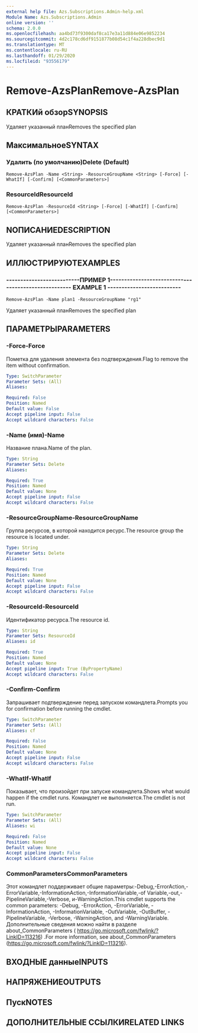 ```yaml
---
external help file: Azs.Subscriptions.Admin-help.xml
Module Name: Azs.Subscriptions.Admin
online version: ''
schema: 2.0.0
ms.openlocfilehash: aa4bd73f9300daf8ca17e3a11d884e06e9852234
ms.sourcegitcommit: 4d2c178cd6df9151877b08d54c1f4a228dbec9d1
ms.translationtype: MT
ms.contentlocale: ru-RU
ms.lasthandoff: 01/29/2020
ms.locfileid: "93556179"
---
```

# <span data-ttu-id="a3dc0-101">Remove-AzsPlan</span><span class="sxs-lookup"><span data-stu-id="a3dc0-101">Remove-AzsPlan</span></span>

## <span data-ttu-id="a3dc0-102">КРАТКИй обзор</span><span class="sxs-lookup"><span data-stu-id="a3dc0-102">SYNOPSIS</span></span>
<span data-ttu-id="a3dc0-103">Удаляет указанный план</span><span class="sxs-lookup"><span data-stu-id="a3dc0-103">Removes the specified plan</span></span>

## <span data-ttu-id="a3dc0-104">Максимальное</span><span class="sxs-lookup"><span data-stu-id="a3dc0-104">SYNTAX</span></span>

### <span data-ttu-id="a3dc0-105">Удалить (по умолчанию)</span><span class="sxs-lookup"><span data-stu-id="a3dc0-105">Delete (Default)</span></span>
```
Remove-AzsPlan -Name <String> -ResourceGroupName <String> [-Force] [-WhatIf] [-Confirm] [<CommonParameters>]
```

### <span data-ttu-id="a3dc0-106">ResourceId</span><span class="sxs-lookup"><span data-stu-id="a3dc0-106">ResourceId</span></span>
```
Remove-AzsPlan -ResourceId <String> [-Force] [-WhatIf] [-Confirm] [<CommonParameters>]
```

## <span data-ttu-id="a3dc0-107">NОПИСАНИЕ</span><span class="sxs-lookup"><span data-stu-id="a3dc0-107">DESCRIPTION</span></span>
<span data-ttu-id="a3dc0-108">Удаляет указанный план</span><span class="sxs-lookup"><span data-stu-id="a3dc0-108">Removes the specified plan</span></span>

## <span data-ttu-id="a3dc0-109">ИЛЛЮСТРИРУЮТ</span><span class="sxs-lookup"><span data-stu-id="a3dc0-109">EXAMPLES</span></span>

### <span data-ttu-id="a3dc0-110">--------------------------ПРИМЕР 1--------------------------</span><span class="sxs-lookup"><span data-stu-id="a3dc0-110">-------------------------- EXAMPLE 1 --------------------------</span></span>
```
Remove-AzsPlan -Name plan1 -ResourceGroupName "rg1"
```

<span data-ttu-id="a3dc0-111">Удаляет указанный план</span><span class="sxs-lookup"><span data-stu-id="a3dc0-111">Removes the specified plan</span></span>

## <span data-ttu-id="a3dc0-112">ПАРАМЕТРЫ</span><span class="sxs-lookup"><span data-stu-id="a3dc0-112">PARAMETERS</span></span>

### <span data-ttu-id="a3dc0-113">-Force</span><span class="sxs-lookup"><span data-stu-id="a3dc0-113">-Force</span></span>
<span data-ttu-id="a3dc0-114">Пометка для удаления элемента без подтверждения.</span><span class="sxs-lookup"><span data-stu-id="a3dc0-114">Flag to remove the item without confirmation.</span></span>

```yaml
Type: SwitchParameter
Parameter Sets: (All)
Aliases: 

Required: False
Position: Named
Default value: False
Accept pipeline input: False
Accept wildcard characters: False
```

### <span data-ttu-id="a3dc0-115">-Name (имя)</span><span class="sxs-lookup"><span data-stu-id="a3dc0-115">-Name</span></span>
<span data-ttu-id="a3dc0-116">Название плана.</span><span class="sxs-lookup"><span data-stu-id="a3dc0-116">Name of the plan.</span></span>

```yaml
Type: String
Parameter Sets: Delete
Aliases: 

Required: True
Position: Named
Default value: None
Accept pipeline input: False
Accept wildcard characters: False
```

### <span data-ttu-id="a3dc0-117">-ResourceGroupName</span><span class="sxs-lookup"><span data-stu-id="a3dc0-117">-ResourceGroupName</span></span>
<span data-ttu-id="a3dc0-118">Группа ресурсов, в которой находится ресурс.</span><span class="sxs-lookup"><span data-stu-id="a3dc0-118">The resource group the resource is located under.</span></span>

```yaml
Type: String
Parameter Sets: Delete
Aliases: 

Required: True
Position: Named
Default value: None
Accept pipeline input: False
Accept wildcard characters: False
```

### <span data-ttu-id="a3dc0-119">-ResourceId</span><span class="sxs-lookup"><span data-stu-id="a3dc0-119">-ResourceId</span></span>
<span data-ttu-id="a3dc0-120">Идентификатор ресурса.</span><span class="sxs-lookup"><span data-stu-id="a3dc0-120">The resource id.</span></span>

```yaml
Type: String
Parameter Sets: ResourceId
Aliases: id

Required: True
Position: Named
Default value: None
Accept pipeline input: True (ByPropertyName)
Accept wildcard characters: False
```

### <span data-ttu-id="a3dc0-121">-Confirm</span><span class="sxs-lookup"><span data-stu-id="a3dc0-121">-Confirm</span></span>
<span data-ttu-id="a3dc0-122">Запрашивает подтверждение перед запуском командлета.</span><span class="sxs-lookup"><span data-stu-id="a3dc0-122">Prompts you for confirmation before running the cmdlet.</span></span>

```yaml
Type: SwitchParameter
Parameter Sets: (All)
Aliases: cf

Required: False
Position: Named
Default value: None
Accept pipeline input: False
Accept wildcard characters: False
```

### <span data-ttu-id="a3dc0-123">-WhatIf</span><span class="sxs-lookup"><span data-stu-id="a3dc0-123">-WhatIf</span></span>
<span data-ttu-id="a3dc0-124">Показывает, что произойдет при запуске командлета.</span><span class="sxs-lookup"><span data-stu-id="a3dc0-124">Shows what would happen if the cmdlet runs.</span></span>
<span data-ttu-id="a3dc0-125">Командлет не выполняется.</span><span class="sxs-lookup"><span data-stu-id="a3dc0-125">The cmdlet is not run.</span></span>

```yaml
Type: SwitchParameter
Parameter Sets: (All)
Aliases: wi

Required: False
Position: Named
Default value: None
Accept pipeline input: False
Accept wildcard characters: False
```

### <span data-ttu-id="a3dc0-126">CommonParameters</span><span class="sxs-lookup"><span data-stu-id="a3dc0-126">CommonParameters</span></span>
<span data-ttu-id="a3dc0-127">Этот командлет поддерживает общие параметры:-Debug,-ErrorAction,-ErrorVariable,-InformationAction,-InformationVariable,-of Variable,-out,-PipelineVariable,-Verbose, и-WarningAction.</span><span class="sxs-lookup"><span data-stu-id="a3dc0-127">This cmdlet supports the common parameters: -Debug, -ErrorAction, -ErrorVariable, -InformationAction, -InformationVariable, -OutVariable, -OutBuffer, -PipelineVariable, -Verbose, -WarningAction, and -WarningVariable.</span></span> <span data-ttu-id="a3dc0-128">Дополнительные сведения можно найти в разделе about_CommonParameters ( https://go.microsoft.com/fwlink/?LinkID=113216) .</span><span class="sxs-lookup"><span data-stu-id="a3dc0-128">For more information, see about_CommonParameters (https://go.microsoft.com/fwlink/?LinkID=113216).</span></span>

## <span data-ttu-id="a3dc0-129">ВХОДНЫЕ данные</span><span class="sxs-lookup"><span data-stu-id="a3dc0-129">INPUTS</span></span>

## <span data-ttu-id="a3dc0-130">НАПРЯЖЕНИЕ</span><span class="sxs-lookup"><span data-stu-id="a3dc0-130">OUTPUTS</span></span>

## <span data-ttu-id="a3dc0-131">Пуск</span><span class="sxs-lookup"><span data-stu-id="a3dc0-131">NOTES</span></span>

## <span data-ttu-id="a3dc0-132">ДОПОЛНИТЕЛЬНЫЕ ССЫЛКИ</span><span class="sxs-lookup"><span data-stu-id="a3dc0-132">RELATED LINKS</span></span>


